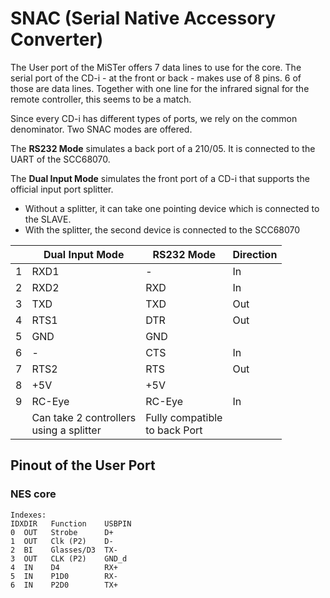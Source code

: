 # SNAC (Serial Native Accessory Converter)

The User port of the MiSTer offers 7 data lines to use for the core.
The serial port of the CD-i - at the front or back - makes use of 8 pins.
6 of those are data lines. Together with one line for the infrared signal
for the remote controller, this seems to be a match.

Since every CD-i has different types of ports, we rely on the common denominator.
Two SNAC modes are offered.

The **RS232 Mode** simulates a back port of a 210/05. It is connected to the UART of the SCC68070.

The **Dual Input Mode** simulates the front port of a CD-i that supports the official input port splitter.

* Without a splitter, it can take one pointing device which is connected to the SLAVE.
* With the splitter, the second device is connected to the SCC68070

|     | Dual Input Mode                            | RS232 Mode                       | Direction |
| --- | ------------------------------------------ | -------------------------------- | --------- |
| 1   | RXD1                                       | \-                               | In        |
| 2   | RXD2                                       | RXD                              | In        |
| 3   | TXD                                        | TXD                              | Out       |
| 4   | RTS1                                       | DTR                              | Out       |
| 5   | GND                                        | GND                              |           |
| 6   | \-                                         | CTS                              | In        |
| 7   | RTS2                                       | RTS                              | Out       |
| 8   | +5V                                        | +5V                              |           |
| 9   | RC-Eye                                     | RC-Eye                           | In        |
|     | Can take 2 controllers<br>using a splitter | Fully compatible<br>to back Port |           |


## Pinout of the User Port

### NES core

    Indexes:
    IDXDIR   Function    USBPIN
    0  OUT   Strobe      D+
    1  OUT   Clk (P2)    D-
    2  BI    Glasses/D3  TX-
    3  OUT   CLK (P2)    GND_d
    4  IN    D4          RX+
    5  IN    P1D0        RX-
    6  IN    P2D0        TX+

